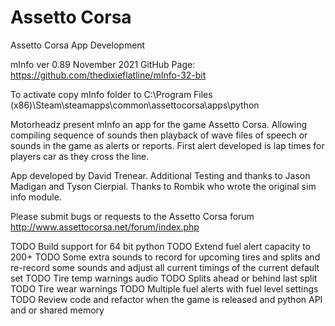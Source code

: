 Assetto Corsa
============
Assetto Corsa App Development

mInfo ver 0.89 November 2021
GitHub Page: https://github.com/thedixieflatline/mInfo-32-bit

To activate copy mInfo folder to C:\Program Files (x86)\Steam\steamapps\common\assettocorsa\apps\python

Motorheadz present mInfo an app for the game Assetto Corsa.
Allowing compiling sequence of sounds then playback of wave files of speech or sounds in the game as alerts or reports.
First alert developed is lap times for players car as they cross the line.

App developed by David Trenear.
Additional Testing and thanks to Jason Madigan and Tyson Cierpial.
Thanks to Rombik who wrote the original sim info module.

Please submit bugs or requests to the Assetto Corsa forum
http://www.assettocorsa.net/forum/index.php

TODO Build support for 64 bit python
TODO Extend fuel alert capacity to 200+
TODO Some extra sounds to record for upcoming tires and splits and re-record some sounds and adjust all current timings of the current default set
TODO Tire temp warnings audio
TODO Splits ahead or behind last split
TODO Tire wear warnings
TODO Multiple fuel alerts with fuel level settings
TODO Review code and refactor when the game is released and python API and or shared memory
